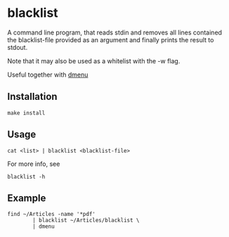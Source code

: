 # blacklist

A command line program, that reads stdin and removes all lines contained the blacklist-file provided as an argument and finally prints the result to stdout.

Note that it may also be used as a whitelist with the -w flag.

Useful together with [dmenu](http://tools.suckless.org/dmenu/)

## Installation

```
make install
```
## Usage

```
cat <list> | blacklist <blacklist-file>
```
For more info, see 
```
blacklist -h
```

## Example

```
find ~/Articles -name '*pdf'
        | blacklist ~/Articles/blacklist \
        | dmenu
```
